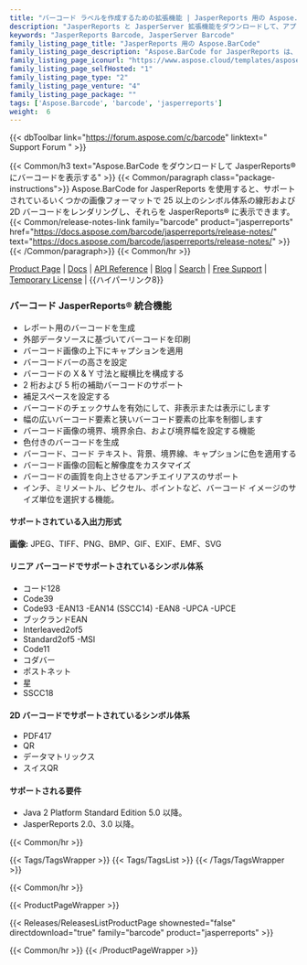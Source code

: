 ```yaml
---
title: "バーコード ラベルを作成するための拡張機能 | JasperReports 用の Aspose.BarCode"
description: "JasperReports と JasperServer 拡張機能をダウンロードして、アプリケーションでバーコード ラベルを作成および表示します。これらのバーコード ラベルは、多くの一般的な画像形式でレンダリングできます。"
keywords: "JasperReports Barcode, JasperServer Barcode"
family_listing_page_title: "JasperReports 用の Aspose.BarCode"
family_listing_page_description: "Aspose.BarCode for JasperReports は、アプリケーションで高品質のバーコード ラベルを生成および表示するための柔軟な JasperReports および JasperServer 拡張機能です。これらのバーコード ラベルは、多くの一般的な画像形式でレンダリングできます。"
family_listing_page_iconurl: "https://www.aspose.cloud/templates/aspose/App_Themes/V3/images/barcode/272x272/aspose_barcode-for-jasperreports-min.png"
family_listing_page_selfHosted: "1"
family_listing_page_type: "2"
family_listing_page_venture: "4"
family_listing_page_package: ""
tags: ['Aspose.Barcode', 'barcode', 'jasperreports']
weight:  6
---
```


{{< dbToolbar link="https://forum.aspose.com/c/barcode" linktext=" Support Forum " >}}

{{< Common/h3 text="Aspose.BarCode をダウンロードして JasperReports® にバーコードを表示する"  >}}
{{< Common/paragraph class="package-instructions">}}
Aspose.BarCode for JasperReports を使用すると、サポートされているいくつかの画像フォーマットで 25 以上のシンボル体系の線形および 2D バーコードをレンダリングし、それらを JasperReports® に表示できます。
{{< Common/release-notes-link family="barcode" product="jasperreports" href="https://docs.aspose.com/barcode/jasperreports/release-notes/" text="https://docs.aspose.com/barcode/jasperreports/release-notes/"  >}}
{{< /Common/paragraph>}}
{{< Common/hr >}}

[Product Page](https://products.aspose.com/barcode/jasperreports/) | [Docs](https://docs.aspose.com/barcode/jasperreports/) | [API Reference](https://reference.aspose.com/barcode/) | [Blog](https://blog.aspose.com/category/barcode/) | [Search](https://search.aspose.com/) | [Free Support](https://forum.aspose.com/c/barcode) | [Temporary License](https://purchase.aspose.com/temporary-license) | {{ハイパーリンク8}}

### バーコード JasperReports® 統合機能

- レポート用のバーコードを生成
- 外部データソースに基づいてバーコードを印刷
- バーコード画像の上下にキャプションを適用
- バーコードバーの高さを設定
- バーコードの X & Y 寸法と縦横比を構成する
- 2 桁および 5 桁の補助バーコードのサポート
- 補足スペースを設定する
- バーコードのチェックサムを有効にして、非表示または表示にします
- 幅の広いバーコード要素と狭いバーコード要素の比率を制御します
- バーコード画像の境界、境界余白、および境界幅を設定する機能
- 色付きのバーコードを生成
- バーコード、コード テキスト、背景、境界線、キャプションに色を適用する
- バーコード画像の回転と解像度をカスタマイズ
- バーコードの画質を向上させるアンチエイリアスのサポート
- インチ、ミリメートル、ピクセル、ポイントなど、バーコード イメージのサイズ単位を選択する機能。

#### サポートされている入出力形式

**画像:** JPEG、TIFF、PNG、BMP、GIF、EXIF、EMF、SVG

#### リニア バーコードでサポートされているシンボル体系

- コード128
- Code39
- Code93
-EAN13
-EAN14 (SSCC14)
-EAN8
-UPCA
-UPCE
- ブックランドEAN
- Interleaved2of5
- Standard2of5
-MSI
- Code11
- コダバー
- ポストネット
- 星
- SSCC18

#### 2D バーコードでサポートされているシンボル体系

- PDF417
- QR
- データマトリックス
- スイスQR

#### サポートされる要件

- Java 2 Platform Standard Edition 5.0 以降。
- JasperReports 2.0、3.0 以降。

{{< Common/hr >}}

{{< Tags/TagsWrapper >}}
 {{< Tags/TagsList >}}
{{< /Tags/TagsWrapper >}}

{{< Common/hr >}}

{{< ProductPageWrapper >}}
<!-- ReleasesListProductPage-->
   {{< Releases/ReleasesListProductPage shownested="false"  directdownload="true" family="barcode" product="jasperreports" >}}
<!-- /ReleasesListProductPage-->
{{< Common/hr >}}
{{< /ProductPageWrapper >}}

